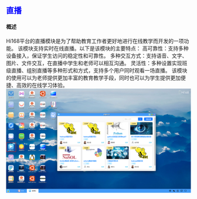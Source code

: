## <font color='blue'>直播</font>
#### 概述
Hi168平台的直播模块是为了帮助教育工作者更好地进行在线教学而开发的一项功能。
该模块支持实时在线直播。以下是该模块的主要特点：
高可靠性：支持多种设备接入，保证学生访问的稳定性和可靠性。
多种交互方式：支持语音、文字、图片、文件交互，在直播中学生和老师可以相互沟通。
灵活性：多种设置实现班级直播、组别直播等多种形式和方式，支持多个用户同时观看一场直播。
该模块的使用可以为老师提供更加丰富的教育教学手段，同时也可以为学生提供更加便捷、高效的在线学习体验。
![img.png](./10/live.png)
